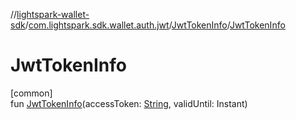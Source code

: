 //[lightspark-wallet-sdk](../../../index.md)/[com.lightspark.sdk.wallet.auth.jwt](../index.md)/[JwtTokenInfo](index.md)/[JwtTokenInfo](-jwt-token-info.md)

# JwtTokenInfo

[common]\
fun [JwtTokenInfo](-jwt-token-info.md)(accessToken: [String](https://kotlinlang.org/api/latest/jvm/stdlib/kotlin/-string/index.html), validUntil: Instant)
